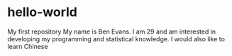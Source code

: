 # hello-world
My first repository
My name is Ben Evans. I am 29 and am interested in developing my programming and statistical knowledge. I would also like to learn Chinese
